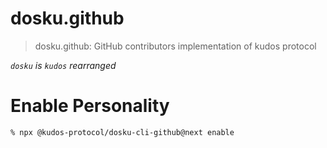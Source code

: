 # dosku.github

> dosku.github: GitHub contributors implementation of kudos protocol

_`dosku` is `kudos` rearranged_

# Enable Personality

```
% npx @kudos-protocol/dosku-cli-github@next enable
```
